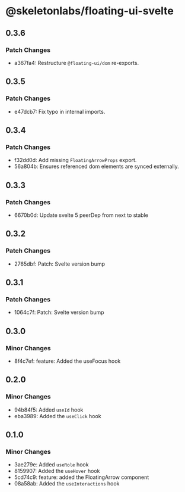 # @skeletonlabs/floating-ui-svelte

## 0.3.6

### Patch Changes

- a367fa4: Restructure `@floating-ui/dom` re-exports.

## 0.3.5

### Patch Changes

- e47dcb7: Fix typo in internal imports.

## 0.3.4

### Patch Changes

- f32dd0d: Add missing `FloatingArrowProps` export.
- 56a804b: Ensures referenced dom elements are synced externally.

## 0.3.3

### Patch Changes

- 6670b0d: Update svelte 5 peerDep from next to stable

## 0.3.2

### Patch Changes

- 2765dbf: Patch: Svelte version bump

## 0.3.1

### Patch Changes

- 1064c7f: Patch: Svelte version bump

## 0.3.0

### Minor Changes

- 8f4c7ef: feature: Added the useFocus hook

## 0.2.0

### Minor Changes

- 94b84f5: Added `useId` hook
- eba3989: Added the `useClick` hook

## 0.1.0

### Minor Changes

- 3ae279e: Added `useRole` hook
- 8159907: Added the `useHover` hook
- 5cd74c9: feature: added the FloatingArrow component
- 08a58ab: Added the `useInteractions` hook
